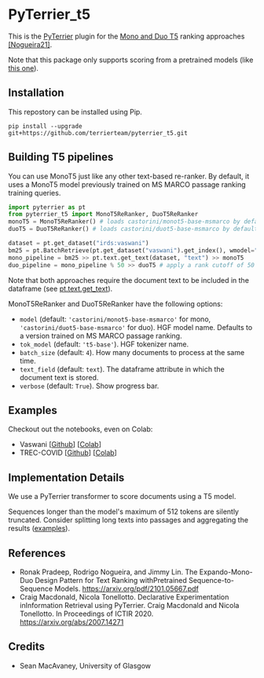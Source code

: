# PyTerrier_t5

This is the [PyTerrier](https://github.com/terrier-org/pyterrier) plugin for the [Mono and Duo T5](https://arxiv.org/pdf/2101.05667.pdf) ranking approaches [[Nogueira21]](#Nogueira21).

Note that this package only supports scoring from a pretrained models (like [this one](https://huggingface.co/castorini/monot5-base-msmarco)).

## Installation

This repostory can be installed using Pip.

    pip install --upgrade git+https://github.com/terrierteam/pyterrier_t5.git


## Building T5 pipelines

You can use MonoT5 just like any other text-based re-ranker. By default, it uses a MonoT5 model previously
trained on MS MARCO passage ranking training queries.

```python
import pyterrier as pt
from pyterrier_t5 import MonoT5ReRanker, DuoT5ReRanker
monoT5 = MonoT5ReRanker() # loads castorini/monot5-base-msmarco by default
duoT5 = DuoT5ReRanker() # loads castorini/duot5-base-msmarco by default

dataset = pt.get_dataset("irds:vaswani")
bm25 = pt.BatchRetrieve(pt.get_dataset("vaswani").get_index(), wmodel="BM25")
mono_pipeline = bm25 >> pt.text.get_text(dataset, "text") >> monoT5
duo_pipeline = mono_pipeline % 50 >> duoT5 # apply a rank cutoff of 50 from monoT5 since duoT5 is too costly to run over the full result list
```

Note that both approaches require the document text to be included in the dataframe (see [pt.text.get_text](https://pyterrier.readthedocs.io/en/latest/text.html#pyterrier.text.get_text)).

MonoT5ReRanker and DuoT5ReRanker have the following options:
 - `model` (default: `'castorini/monot5-base-msmarco'` for mono, `'castorini/duot5-base-msmarco'` for duo). HGF model name. Defaults to a version trained on MS MARCO passage ranking.
 - `tok_model` (default: `'t5-base'`). HGF tokenizer name.
 - `batch_size` (default: `4`). How many documents to process at the same time.
 - `text_field` (default: `text`). The dataframe attribute in which the document text is stored.
 - `verbose` (default: `True`). Show progress bar.

## Examples

Checkout out the notebooks, even on Colab:

 - Vaswani [[Github](https://github.com/terrierteam/pyterrier_t5/blob/master/pyterrier_t5_vaswani.ipynb)] [[Colab](https://colab.research.google.com/github/terrierteam/pyterrier_t5/blob/master/pyterrier_t5_vaswani.ipynb)]
 - TREC-COVID [[Github](https://github.com/terrierteam/pyterrier_t5/blob/master/pyterrier_t5_trec-covid.ipynb)] [[Colab](https://colab.research.google.com/github/terrierteam/pyterrier_t5/blob/master/pyterrier_t5_trec-covid.ipynb)]

## Implementation Details

We use a PyTerrier transformer to score documents using a T5 model.

Sequences longer than the model's maximum of 512 tokens are silently truncated. Consider splitting long texts
into passages and aggregating the results ([examples](https://pyterrier.readthedocs.io/en/latest/text.html#working-with-passages-rather-than-documents)).

## References

  - <a id="Nogueira21"/>Ronak Pradeep, Rodrigo Nogueira, and Jimmy Lin. The Expando-Mono-Duo Design Pattern for Text Ranking withPretrained Sequence-to-Sequence Models. https://arxiv.org/pdf/2101.05667.pdf
  - <a id="Macdonald20"/>Craig Macdonald, Nicola Tonellotto. Declarative Experimentation inInformation Retrieval using PyTerrier. Craig Macdonald and Nicola Tonellotto. In Proceedings of ICTIR 2020. https://arxiv.org/abs/2007.14271

## Credits

- Sean MacAvaney, University of Glasgow
